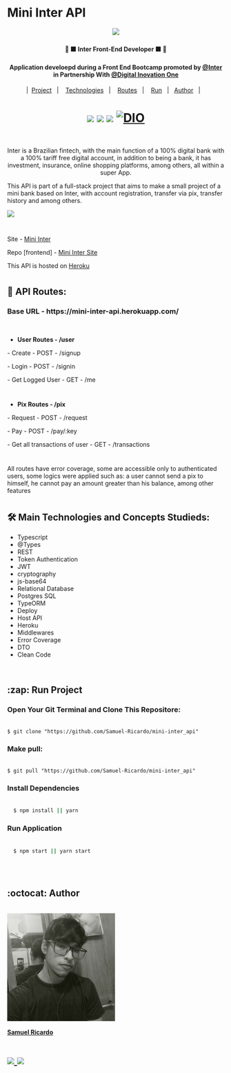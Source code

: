# Mini Inter API

<p align="center"><a href="https://www.bancointer.com.br/superapp/?utm_source=google&utm_medium=cpc&utm_campaign=Pesquisa+Brand" ><img width="400px" src="https://feirao-credito.fiesp.com.br/img/banco-inter.png"/><a></p>
   
<h4 align="center" >🚀 🟧 Inter Front-End Developer 🟧 🚀</h4>
   
<h4 align="center">Application develoepd during a Front End Bootcamp promoted by <a href="https://www.bancointer.com.br/superapp/?utm_source=google&utm_medium=cpc&utm_campaign=Pesquisa+Brand"> @Inter </a> in Partnership With <a href="https://web.digitalinnovation.one/"> @Digital Inovation One</a> </h4>

      
<p align="center">
   |&nbsp;
  <a href="#project">Project</a>&nbsp;&nbsp;&nbsp;|&nbsp;&nbsp;&nbsp;
  <a href="#techs">Technologies</a>&nbsp;&nbsp;&nbsp;|&nbsp;&nbsp;&nbsp;
   <a href="#routes">Routes</a>&nbsp;&nbsp;&nbsp;|&nbsp;&nbsp;&nbsp;
  <a href="#run-project">Run</a>&nbsp;&nbsp;&nbsp;|&nbsp;&nbsp;
  <a href="#author">Author</a>&nbsp;&nbsp;&nbsp;|&nbsp;&nbsp;&nbsp;
</p>
   
#

    
 <h1 align="center">
  <a herf='https://github.com/Samuel-Ricardo'>
    <img src='https://img.shields.io/static/v1?label=&message=Samuel%20Ricardo&color=black&style=for-the-badge&logo=GITHUB'> 
  </a>
  
  <a herf='https://www.instagram.com/samuel_ricardo.ex/'>
    <img src='https://img.shields.io/static/v1?label=&message=Samuel.ex&color=black&style=for-the-badge&logo=instagram'> 
  </a>
  
   <a herf='https://www.linkedin.com/in/samuel-ricardo-cabral/'>
    <img src='https://img.shields.io/static/v1?label=&message=Samuel%20Ricardo&color=black&style=for-the-badge&logo=LinkedIn'> 
  </a>
      
  <a href="https://web.digitalinnovation.one/users/samuelricardoofficial?tab=achievements">
    <img alt="DIO" src="https://url.gratis/i5PyNS">
  </a>
</h1>

<br>

<p align="center" id="project">Inter is a Brazilian fintech, with the main function of a 100% digital bank with a 100% tariff free digital account, in addition to being a bank, it has investment, insurance, online shopping platforms, among others, all within a super App.

This API is part of a full-stack project that aims to make a small project of a mini bank based on Inter, with account registration, transfer via pix, transfer history and among others.

   <img width="40px" src="https://feirao-credito.fiesp.com.br/img/banco-inter.png"/>
	
#
   
Site - <a href="http://mini-inter.vercel.app/">Mini Inter</a>

Repo [frontend] - <a href="https://github.com/Samuel-Ricardo/mini-inter-site">Mini Inter Site</a>
   
This API is hosted on <a href='https://mini-inter-api.herokuapp.com/'> Heroku </a> 
  
#
   <p id="routes"/>
   
##  :construction: API Routes:  

 <h3><b> Base URL - https://mini-inter-api.herokuapp.com/ </b></h3>

</br>
   
- <b> User Routes - /user </b>
   
<p>   - Create - POST - /signup </p>
<p>   - Login - POST - /signin </p>
<p>   - Get Logged User - GET - /me </p>
   
#

- <b> Pix Routes - /pix </b>
   
 <p>   - Request - POST - /request </p>
 <p>   - Pay - POST - /pay/:key </p>
 <p>   - Get all transactions of user - GET - /transactions </p>

#

<p align="justfy">
	All routes have error coverage, some are accessible only to authenticated users, some logics were applied such as: a user cannot send a pix to himself, he cannot pay an amount greater than his balance, among other features
</p>
   
#

<h2 id="techs">
  🛠 Main Technologies and Concepts Studieds:
</h2>

- Typescript
- @Types
- REST
- Token Authentication
- JWT
- cryptography
- js-base64
- Relational Database
- Postgres SQL
- TypeORM
- Deploy
- Host API
- Heroku
- Middlewares
- Error Coverage
- DTO
- Clean Code

<br/>

<h2 id="run-project">
  :zap: Run Project
</h2>

### Open Your Git Terminal and Clone This Repositore:

  ```git
  
  $ git clone "https://github.com/Samuel-Ricardo/mini-inter_api"
  
  ```
  
### Make pull:

  ```git
  
  $ git pull "https://github.com/Samuel-Ricardo/mini-inter_api"
  
  ```
  
### Install Dependencies

```cmd

  $ npm install || yarn 

```
  
### Run Application

```cmd

  $ npm start || yarn start 

```

 <br>
  <br>
  
  <h2 id="author">
  :octocat: Author
</h2>

<br>

<a href="https://www.linkedin.com/in/samuel-ricardo-cabral/">

  <img width="250px" src="https://github.com/Samuel-Ricardo/mini-inter_api/blob/master/readme_files/1600746443307.jpg"/>

  <br>

   <p><b>Samuel Ricardo</b></p>
   
</a>

<h1 align="rigth">
  
<a href="https://www.linkedin.com/in/samuel-ricardo-cabral/">
  
  <img width = "115px" src="https://img.shields.io/badge/Linkedin-1781EB?color=black&style=for-the-badge&logo=LinkedIn&logoColor=blue" /> 
  
<a>

<a href="https://www.instagram.com/samuel_ricardo.ex/">
  
  <img width = "130px" src="https://img.shields.io/badge/Instagram-1781EB?color=black&style=for-the-badge&logo=Instagram" /> 
  
<a>
